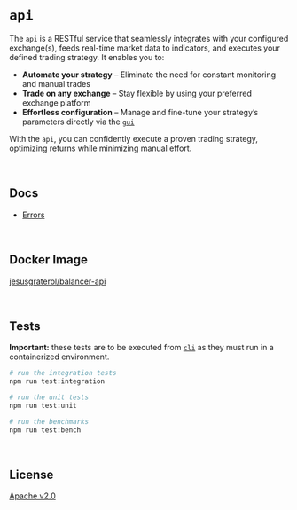 # `api`

The `api` is a RESTful service that seamlessly integrates with your configured exchange(s), feeds real-time market data to indicators, and executes your defined trading strategy. It enables you to:

* **Automate your strategy** – Eliminate the need for constant monitoring and manual trades
* **Trade on any exchange** – Stay flexible by using your preferred exchange platform
* **Effortless configuration** – Manage and fine-tune your strategy’s parameters directly via the [`gui`](https://github.com/bitcoin-balancer/gui)

With the `api`, you can confidently execute a proven trading strategy, optimizing returns while minimizing manual effort.





<br/>

## Docs

- [Errors](./docs/errors/index.md)





<br/>

## Docker Image

[jesusgraterol/balancer-api](https://hub.docker.com/r/jesusgraterol/balancer-api)





<br/>

## Tests

**Important:** these tests are to be executed from [`cli`](https://github.com/bitcoin-balancer/cli) as they must run in a containerized environment.

```bash
# run the integration tests
npm run test:integration

# run the unit tests
npm run test:unit

# run the benchmarks
npm run test:bench
```





<br/>

## License

[Apache v2.0](https://www.apache.org/licenses/LICENSE-2.0)